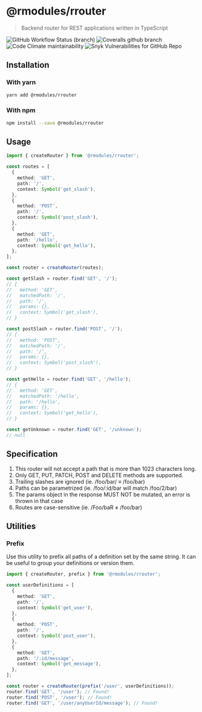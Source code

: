 # @rmodules/rrouter

> Backend router for REST applications written in TypeScript

![GitHub Workflow Status (branch)](https://img.shields.io/github/workflow/status/romain-bourjot/rrouter/CI/develop?style=for-the-badge)
![Coveralls github branch](https://img.shields.io/coveralls/github/romain-bourjot/rrouter/develop?style=for-the-badge)
![Code Climate maintainability](https://img.shields.io/codeclimate/maintainability/romain-bourjot/rrouter?style=for-the-badge)
![Snyk Vulnerabilities for GitHub Repo](https://img.shields.io/snyk/vulnerabilities/github/romain-bourjot/rrouter?style=for-the-badge)

## Installation

### With yarn

```sh
yarn add @rmodules/rrouter
```

### With npm

```sh
npm install --save @rmodules/rrouter
```

## Usage

```typescript
import { createRouter } from '@rmodules/rrouter';

const routes = [
  {
    method: 'GET',
    path: '/',
    context: Symbol('get_slash'),
  },
  {
    method: 'POST',
    path: '/',
    context: Symbol('post_slash'),
  },
  {
    method: 'GET',
    path: '/hello',
    context: Symbol('get_hello'),
  },
];

const router = createRouter(routes);

const getSlash = router.find('GET', '/');
// {
//   method: 'GET',
//   matchedPath: '/',
//   path: '/',
//   params: {},
//   context: Symbol('get_slash'),
// }

const postSlash = router.find('POST', '/');
// {
//   method: 'POST',
//   matchedPath: '/',
//   path: '/',
//   params: {},
//   context: Symbol('post_slash'),
// }

const getHello = router.find('GET', '/hello');
// {
//   method: 'GET',
//   matchedPath: '/hello',
//   path: '/hello',
//   params: {},
//   context: Symbol('get_hello'),
// }

const getUnknown = router.find('GET', '/unknown');
// null
```

## Specification

1. This router will not accept a path that is more than 1023 characters long.
2. Only GET, PUT, PATCH, POST and DELETE methods are supported.
3. Trailing slashes are ignored (ie. /foo/bar/ ≡ /foo/bar)
4. Paths can be parametrized (ie. /foo/:id/bar will match /foo/2/bar)
5. The params object in the response MUST NOT be mutated, an error is thrown in that case
6. Routes are case-sensitive (ie. /Foo/baR ≠ /foo/bar)

## Utilities

### Prefix

Use this utility to prefix all paths of a definition set by the same string.
It can be useful to group your definitions or version them.

```typescript
import { createRouter, prefix } from '@rmodules/rrouter';

const userDefinitions = [
  {
    method: 'GET',
    path: '/',
    context: Symbol('get_user'),
  },
  {
    method: 'POST',
    path: '/',
    context: Symbol('post_user'),
  },
  {
    method: 'GET',
    path: '/:id/message',
    context: Symbol('get_message'),
  },
];

const router = createRouter(prefix('/user', userDefinitions));
router.find('GET', '/user'); // Found!
router.find('POST', '/user'); // Found!
router.find('GET', '/user/anyUserId/message'); // Found!
```
